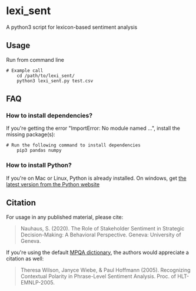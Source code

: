 # lexi_sent

A python3 script for lexicon-based sentiment analysis

## Usage

Run from command line 

    # Example call
		cd /path/to/lexi_sent/
		python3 lexi_sent.py test.csv

## FAQ

### How to install dependencies?

If you're getting the error "ImportError: No module named ...", install the missing package(s):

    # Run the following command to install dependencies
		pip3 pandas numpy
		
### How to install Python?

If you're on Mac or Linux, Python is already installed. On windows, get [the latest version from the Python website](https://www.python.org/downloads/windows/)

## Citation

For usage in any published material, please cite:

> Nauhaus, S. (2020). The Role of Stakeholder Sentiment in Strategic Decision-Making: A Behavioral Perspective. Geneva: University of Geneva.

If you're using the default [MPQA dictionary](http://mpqa.cs.pitt.edu/lexicons/subj_lexicon/), the authors would appreciate a citation as well:

> Theresa Wilson, Janyce Wiebe, & Paul Hoffmann (2005). Recognizing Contextual Polarity in Phrase-Level Sentiment Analysis. Proc. of HLT-EMNLP-2005.